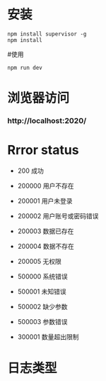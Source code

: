 # 安装
```
npm install supervisor -g
npm install
```
#使用
```
npm run dev
```
# 浏览器访问
### http://localhost:2020/

# Rrror status
* 200 成功
* 200000 用户不存在
* 200001 用户未登录
* 200002 用户账号或密码错误
* 200003 数据已存在
* 200004 数据不存在
* 200005 无权限

* 500000 系统错误
* 500001 未知错误
* 500002 缺少参数
* 500003 参数错误
* 300001 数量超出限制

# 日志类型




